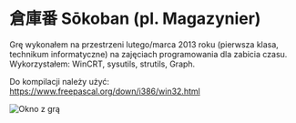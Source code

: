 # 倉庫番 Sōkoban (pl. Magazynier)
Grę wykonałem na przestrzeni lutego/marca 2013 roku (pierwsza klasa, technikum informatyczne) na zajęciach programowania dla zabicia czasu. Wykorzystałem: WinCRT, sysutils, strutils, Graph.

Do kompilacji należy użyć: https://www.freepascal.org/down/i386/win32.html

![Okno z grą](https://smulewicz.pro/github-assets/sokoban.png)
